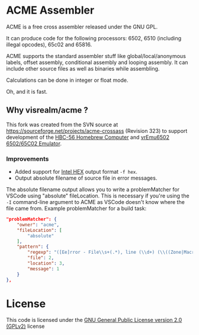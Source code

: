 # ACME Assembler

ACME is a free cross assembler released under the GNU GPL.

It can produce code for the following processors: 6502, 6510 (including illegal opcodes), 65c02 and 65816.

ACME supports the standard assembler stuff like global/local/anonymous labels, offset assembly, conditional assembly and looping assembly. It can include other source files as well as binaries while assembling.

Calculations can be done in integer or float mode.

Oh, and it is fast.

## Why visrealm/acme ?

This fork was created from the SVN source at https://sourceforge.net/projects/acme-crossass (Revision 323) to support development of the [HBC-56 Homebrew Computer](https://github.com/visrealm/hbc-56) and [vrEmu6502 6502/65C02 Emulator](https://github.com/visrealm/vrEmu6502). 

### Improvements
* Added support for [Intel HEX](https://en.wikipedia.org/wiki/Intel_HEX) output format `-f hex`.
* Output absolute filename of source file in error messages.

The absolute filename output allows you to write a problemMatcher for VSCode using "absolute" fileLocation. This is necessary if you're using the `-I` command-line argument to ACME as VSCode doesn't know where the file came from. Example problemMatcher for a build task:

```json
"problemMatcher": {
    "owner": "acme",
    "fileLocation": [
        "absolute"
    ],
    "pattern": {
        "regexp": "([Ee]rror - File\\s+(.*), line (\\d+) (\\((Zone|Macro) .*\\))?:\\s+(.*))$",
        "file": 2,
        "location": 3,
        "message": 1
    }
},
```

# License

This code is licensed under the [GNU General Public License version 2.0 (GPLv2)](https://www.gnu.org/licenses/old-licenses/gpl-2.0.en.html) license
